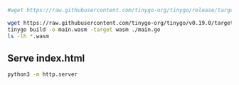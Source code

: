 

```bash
#wget https://raw.githubusercontent.com/tinygo-org/tinygo/release/targets/wasm_exec.js

wget https://raw.githubusercontent.com/tinygo-org/tinygo/v0.19.0/targets/wasm_exec.js
tinygo build -o main.wasm -target wasm ./main.go
ls -lh *.wasm
```

## Serve index.html

```bash
python3 -m http.server
```
